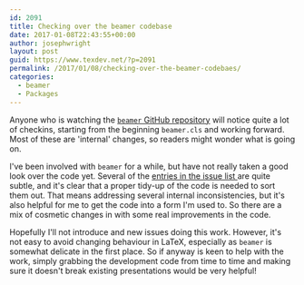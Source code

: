 ```yaml
---
id: 2091
title: Checking over the beamer codebase
date: 2017-01-08T22:43:55+00:00
author: josephwright
layout: post
guid: https://www.texdev.net/?p=2091
permalink: /2017/01/08/checking-over-the-beamer-codebaes/
categories:
  - beamer
  - Packages
---
```

Anyone who is watching the <a href="https://github.com/josephwright/beamer"><code>beamer</code> GitHub repository</a> will notice quite a lot of checkins, starting from the beginning <code>beamer.cls</code> and working forward. Most of these are 'internal' changes, so readers might wonder what is going on.

I've been involved with <code>beamer</code> for a while, but have not really taken a good look over the code yet. Several of the <a href="https://github.com/josephwright/beamer/issues">entries in the issue list </a>are quite subtle, and it's clear that a proper tidy-up of the code is needed to sort them out. That means addressing several internal inconsistencies, but it's also helpful for me to get the code into a form I'm used to. So there are a mix of cosmetic changes in with some real improvements in the code.

Hopefully I'll not introduce and new issues doing this work. However, it's not easy to avoid changing behaviour in LaTeX, especially as <code>beamer</code> is somewhat delicate in the first place. So if anyway is keen to help with the work, simply grabbing the development code from time to time and making sure it doesn't break existing presentations would be very helpful!
